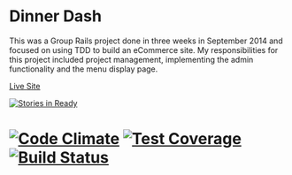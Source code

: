 Dinner Dash
===========

This was a Group Rails project done in three weeks in September 2014 and focused on using TDD to build an eCommerce site.  My responsibilities for this project included project management, implementing the admin functionality and the menu display page.

[Live Site](http://caussa.herokuapp.com/)

[![Stories in Ready](https://badge.waffle.io/ianderse/dinner_dash.png?label=ready&title=Ready)](http://waffle.io/ianderse/dinner_dash)

[![Code Climate](https://codeclimate.com/github/ianderse/dinner_dash/badges/gpa.svg)](https://codeclimate.com/github/ianderse/dinner_dash)
[![Test Coverage](https://codeclimate.com/github/ianderse/dinner_dash/badges/coverage.svg)](https://codeclimate.com/github/ianderse/dinner_dash)
[![Build Status](https://travis-ci.org/ianderse/dinner_dash.svg)](https://travis-ci.org/ianderse/dinner_dash)
=======
